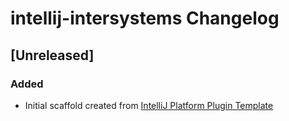 <!-- Keep a Changelog guide -> https://keepachangelog.com -->

# intellij-intersystems Changelog

## [Unreleased]
### Added
- Initial scaffold created from [IntelliJ Platform Plugin Template](https://github.com/JetBrains/intellij-platform-plugin-template)
